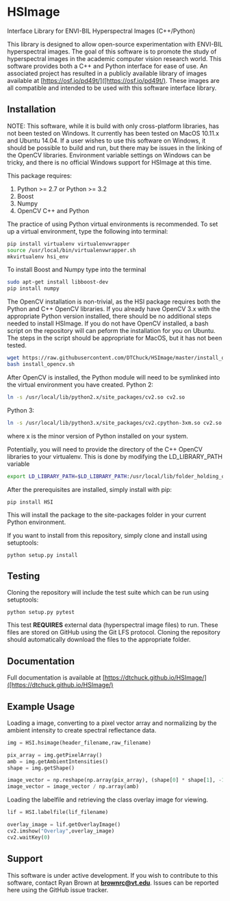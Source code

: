 # HSImage #

Interface Library for ENVI-BIL Hyperspectral Images
(C++/Python)

This library is designed to allow open-source experimentation with ENVI-BIL hyperspectral images. The goal of this software is to promote the study of hyperspectral images in the academic computer vision research world. This software provides both a C++ and Python interface for ease of use. An associated project has resulted in a publicly available library of images available at [https://osf.io/pd49t/]([https://osf.io/pd49t/). These images are all compatible and intended to be used with this software interface library.

## Installation ##
NOTE: This software, while it is build with only cross-platform libraries, has not been tested on Windows. It currently has been tested on MacOS 10.11.x and Ubuntu 14.04. If a user wishes to use this software on Windows, it should be possible to build and run, but there may be issues in the linking of the OpenCV libraries. Environment variable settings on Windows can be tricky, and there is no official Windows support for HSImage at this time.

This package requires: 
1) Python >= 2.7 or Python >= 3.2
2) Boost
3) Numpy
4) OpenCV C++ and Python

The practice of using Python virtual environments is recommended. To set up a virtual environment, type the following into terminal:
```bash
pip install virtualenv virtualenvwrapper
source /usr/local/bin/virtualenvwrapper.sh
mkvirtualenv hsi_env
```

To install Boost and Numpy type into the terminal
```bash
sudo apt-get install libboost-dev
pip install numpy
```

The OpenCV installation is non-trivial, as the HSI package requires both the Python and C++ OpenCV libraries. If you already have OpenCV 3.x with the appropriate Python version installed, there should be no additional steps needed to install HSImage.
If you do not have OpenCV installed, a bash script on the repository will can peform the installation for you on Ubuntu. The steps in the script should be appropriate for MacOS, but it has not been tested.
```bash
wget https://raw.githubusercontent.com/DTChuck/HSImage/master/install_opencv.sh
bash install_opencv.sh
```

After OpenCV is installed, the Python module will need to be symlinked into the virtual environment you have created.
Python 2:
```bash
ln -s /usr/local/lib/python2.x/site_packages/cv2.so cv2.so
```
Python 3:
```bash
ln -s /usr/local/lib/python3.x/site_packages/cv2.cpython-3xm.so cv2.so
```
where x is the minor version of Python installed on your system.

Potentially, you will need to provide the directory of the C++ OpenCV libraries to your virtualenv. This is done by modifying the LD_LIBRARY_PATH variable
```bash
export LD_LIBRARY_PATH=$LD_LIBRARY_PATH:/usr/local/lib/folder_holding_opencv_libs/
```

After the prerequisites are installed, simply install with pip:

`pip install HSI`

This will install the package to the site-packages folder in your current Python environment.

If you want to install from this repository, simply clone and install using setuptools:

`python setup.py install`


## Testing ##
Cloning the repository will include the test suite which can be run using setuptools:

`python setup.py pytest`

This test **REQUIRES** external data (hyperspectral image files) to run. These files are stored on GitHub using the Git LFS protocol. Cloning the repository should automatically download the files to the appropriate folder. 

## Documentation ## 
Full documentation is available at [https://dtchuck.github.io/HSImage/]([https://dtchuck.github.io/HSImage/)

## Example Usage ##
Loading a image, converting to a pixel vector array and normalizing by the ambient intensity to create spectral reflectance data.

```python
img = HSI.hsimage(header_filename,raw_filename)

pix_array = img.getPixelArray()
amb = img.getAmbientIntensities()
shape = img.getShape()

image_vector = np.reshape(np.array(pix_array), (shape[0] * shape[1], -1))
image_vector = image_vector / np.array(amb)
```

Loading the labelfile and retrieving the class overlay image for viewing.
```python
lif = HSI.labelfile(lif_filename)

overlay_image = lif.getOverlayImage()
cv2.imshow("Overlay",overlay_image)
cv2.waitKey(0)
```

## Support ##
This software is under active development. If you wish to contribute to this software, contact Ryan Brown at **brownrc@vt.edu**. Issues can be reported here using the GitHub issue tracker.
